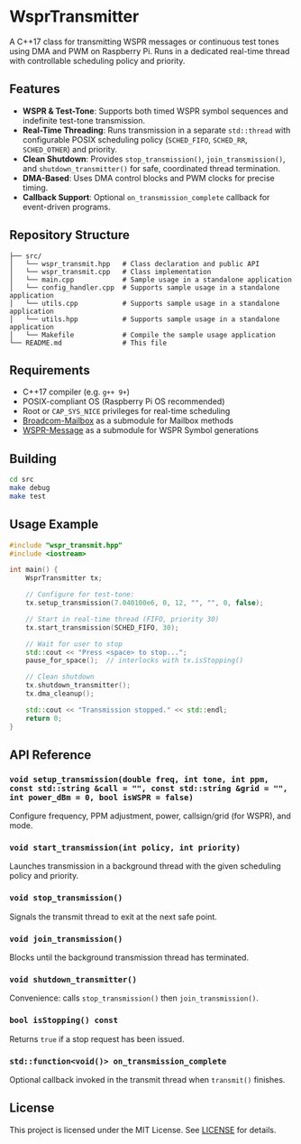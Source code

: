 # WsprTransmitter

A C++17 class for transmitting WSPR messages or continuous test tones using DMA and PWM on Raspberry Pi. Runs in a dedicated real-time thread with controllable scheduling policy and priority.

## Features

- **WSPR & Test-Tone**: Supports both timed WSPR symbol sequences and indefinite test-tone transmission.
- **Real-Time Threading**: Runs transmission in a separate `std::thread` with configurable POSIX scheduling policy (`SCHED_FIFO`, `SCHED_RR`, `SCHED_OTHER`) and priority.
- **Clean Shutdown**: Provides `stop_transmission()`, `join_transmission()`, and `shutdown_transmitter()` for safe, coordinated thread termination.
- **DMA-Based**: Uses DMA control blocks and PWM clocks for precise timing.
- **Callback Support**: Optional `on_transmission_complete` callback for event-driven programs.

## Repository Structure

```text
├── src/
│   └── wspr_transmit.hpp   # Class declaration and public API
│   └── wspr_transmit.cpp   # Class implementation
│   └── main.cpp            # Sample usage in a standalone application
│   └── config_handler.cpp  # Supports sample usage in a standalone application
│   └── utils.cpp           # Supports sample usage in a standalone application
│   └── utils.hpp           # Supports sample usage in a standalone application
│   └── Makefile            # Compile the sample usage application
└── README.md               # This file
```

## Requirements

- C++17 compiler (e.g. `g++ 9+`)
- POSIX-compliant OS (Raspberry Pi OS recommended)
- Root or `CAP_SYS_NICE` privileges for real-time scheduling
- [Broadcom-Mailbox](https://github.com/lbussy/Broadcom-Mailbox) as a submodule for Mailbox methods
- [WSPR-Message](https://github.com/lbussy/WSPR-Message) as a submodule for WSPR Symbol generations

## Building

```bash
cd src
make debug
make test
```

## Usage Example

```cpp
#include "wspr_transmit.hpp"
#include <iostream>

int main() {
    WsprTransmitter tx;

    // Configure for test-tone:
    tx.setup_transmission(7.040100e6, 0, 12, "", "", 0, false);

    // Start in real-time thread (FIFO, priority 30)
    tx.start_transmission(SCHED_FIFO, 30);

    // Wait for user to stop
    std::cout << "Press <space> to stop...";
    pause_for_space();  // interlocks with tx.isStopping()

    // Clean shutdown
    tx.shutdown_transmitter();
    tx.dma_cleanup();

    std::cout << "Transmission stopped." << std::endl;
    return 0;
}
```

## API Reference

### `void setup_transmission(double freq, int tone, int ppm, const std::string &call = "", const std::string &grid = "", int power_dBm = 0, bool isWSPR = false)`

Configure frequency, PPM adjustment, power, callsign/grid (for WSPR), and mode.

### `void start_transmission(int policy, int priority)`

Launches transmission in a background thread with the given scheduling policy and priority.

### `void stop_transmission()`

Signals the transmit thread to exit at the next safe point.

### `void join_transmission()`

Blocks until the background transmission thread has terminated.

### `void shutdown_transmitter()`

Convenience: calls `stop_transmission()` then `join_transmission()`.

### `bool isStopping() const`

Returns `true` if a stop request has been issued.

### `std::function<void()> on_transmission_complete`

Optional callback invoked in the transmit thread when `transmit()` finishes.

## License

This project is licensed under the MIT License. See [LICENSE](LICENSE.md) for details.
